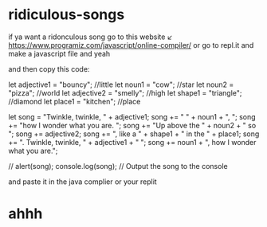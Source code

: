 # ridiculous-songs

if ya want a ridonculous song go to this website ↙
https://www.programiz.com/javascript/online-compiler/
or go to repl.it and make a javascript file and yeah

and then copy this code:

let adjective1 = "bouncy"; //little
let noun1 = "cow";          //star
let noun2 = "pizza";        //world
let adjective2 = "smelly";  //high
let shape1 = "triangle";    //diamond
let place1 = "kitchen";     //place

let song = "Twinkle, twinkle, " + adjective1;
song += " " + noun1 + ", ";
song += "how I wonder what you are. ";
song += "Up above the " + noun2 + " so ";
song += adjective2;
song += ", like a " + shape1 + " in the " + place1;
song += ". Twinkle, twinkle, " + adjective1 + " ";
song += noun1 + ", how I wonder what you are.";


// alert(song);
console.log(song); // Output the song to the console

and paste it in the java complier or your replit

# ahhh
